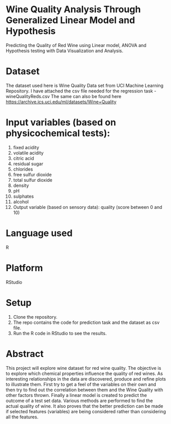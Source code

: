 # Wine Quality Analysis Through Generalized Linear Model and Hypothesis
Predicting the Quality of Red Wine using Linear model, ANOVA and Hypothesis testing with Data Visualization and Analysis.

# Dataset
The dataset used here is Wine Quality Data set from UCI Machine Learning Repository. I have attached the csv file needed for the regression task - wineQualityReds.csv The same can also be found here https://archive.ics.uci.edu/ml/datasets/Wine+Quality

# Input variables (based on physicochemical tests):

1. fixed acidity
2. volatile acidity
3. citric acid
4. residual sugar
5. chlorides
6. free sulfur dioxide
7. total sulfur dioxide
8. density
9. pH
10. sulphates
11. alcohol
12. Output variable (based on sensory data): quality (score between 0 and 10)

# Language used
R

# Platform
RStudio

# Setup
1. Clone the repository.
2. The repo contains the code for prediction task and the dataset as csv file.
3. Run the R code in RStudio to see the results.

# Abstract
  This project will explore wine dataset for red wine quality. The objective is to explore which chemical properties influence the quality of red wines. As interesting relationships in the data are discovered, produce and refine plots to illustrate them. First try to get a feel of the variables on their own and then try to find out the correlation between them and the Wine Quality with other factors thrown. Finally a linear model is created to predict the outcome of a test set data. Various methods are performed to find the actual quality of wine. It also proves that the better prediction can be made if selected features (variables) are being considered rather than considering all the features.  
